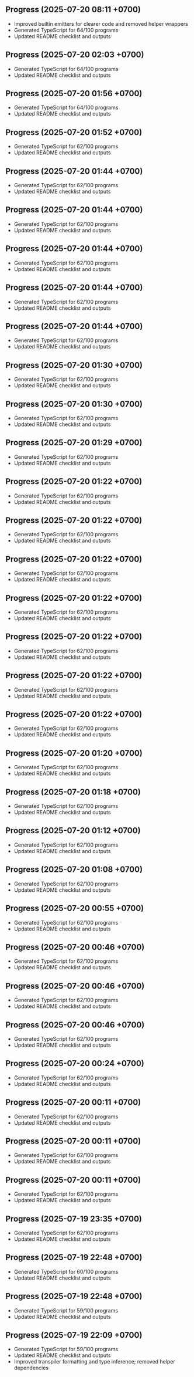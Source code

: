 ## Progress (2025-07-20 08:11 +0700)
- Improved builtin emitters for clearer code and removed helper wrappers
- Generated TypeScript for 64/100 programs
- Updated README checklist and outputs

## Progress (2025-07-20 02:03 +0700)
- Generated TypeScript for 64/100 programs
- Updated README checklist and outputs

## Progress (2025-07-20 01:56 +0700)
- Generated TypeScript for 64/100 programs
- Updated README checklist and outputs

## Progress (2025-07-20 01:52 +0700)
- Generated TypeScript for 62/100 programs
- Updated README checklist and outputs

## Progress (2025-07-20 01:44 +0700)
- Generated TypeScript for 62/100 programs
- Updated README checklist and outputs

## Progress (2025-07-20 01:44 +0700)
- Generated TypeScript for 62/100 programs
- Updated README checklist and outputs

## Progress (2025-07-20 01:44 +0700)
- Generated TypeScript for 62/100 programs
- Updated README checklist and outputs

## Progress (2025-07-20 01:44 +0700)
- Generated TypeScript for 62/100 programs
- Updated README checklist and outputs

## Progress (2025-07-20 01:44 +0700)
- Generated TypeScript for 62/100 programs
- Updated README checklist and outputs

## Progress (2025-07-20 01:30 +0700)
- Generated TypeScript for 62/100 programs
- Updated README checklist and outputs

## Progress (2025-07-20 01:30 +0700)
- Generated TypeScript for 62/100 programs
- Updated README checklist and outputs

## Progress (2025-07-20 01:29 +0700)
- Generated TypeScript for 62/100 programs
- Updated README checklist and outputs

## Progress (2025-07-20 01:22 +0700)
- Generated TypeScript for 62/100 programs
- Updated README checklist and outputs

## Progress (2025-07-20 01:22 +0700)
- Generated TypeScript for 62/100 programs
- Updated README checklist and outputs

## Progress (2025-07-20 01:22 +0700)
- Generated TypeScript for 62/100 programs
- Updated README checklist and outputs

## Progress (2025-07-20 01:22 +0700)
- Generated TypeScript for 62/100 programs
- Updated README checklist and outputs

## Progress (2025-07-20 01:22 +0700)
- Generated TypeScript for 62/100 programs
- Updated README checklist and outputs

## Progress (2025-07-20 01:22 +0700)
- Generated TypeScript for 62/100 programs
- Updated README checklist and outputs

## Progress (2025-07-20 01:22 +0700)
- Generated TypeScript for 62/100 programs
- Updated README checklist and outputs

## Progress (2025-07-20 01:20 +0700)
- Generated TypeScript for 62/100 programs
- Updated README checklist and outputs

## Progress (2025-07-20 01:18 +0700)
- Generated TypeScript for 62/100 programs
- Updated README checklist and outputs

## Progress (2025-07-20 01:12 +0700)
- Generated TypeScript for 62/100 programs
- Updated README checklist and outputs

## Progress (2025-07-20 01:08 +0700)
- Generated TypeScript for 62/100 programs
- Updated README checklist and outputs

## Progress (2025-07-20 00:55 +0700)
- Generated TypeScript for 62/100 programs
- Updated README checklist and outputs

## Progress (2025-07-20 00:46 +0700)
- Generated TypeScript for 62/100 programs
- Updated README checklist and outputs

## Progress (2025-07-20 00:46 +0700)
- Generated TypeScript for 62/100 programs
- Updated README checklist and outputs

## Progress (2025-07-20 00:46 +0700)
- Generated TypeScript for 62/100 programs
- Updated README checklist and outputs

## Progress (2025-07-20 00:24 +0700)
- Generated TypeScript for 62/100 programs
- Updated README checklist and outputs

## Progress (2025-07-20 00:11 +0700)
- Generated TypeScript for 62/100 programs
- Updated README checklist and outputs

## Progress (2025-07-20 00:11 +0700)
- Generated TypeScript for 62/100 programs
- Updated README checklist and outputs

## Progress (2025-07-20 00:11 +0700)
- Generated TypeScript for 62/100 programs
- Updated README checklist and outputs

## Progress (2025-07-19 23:35 +0700)
- Generated TypeScript for 62/100 programs
- Updated README checklist and outputs

## Progress (2025-07-19 22:48 +0700)
- Generated TypeScript for 60/100 programs
- Updated README checklist and outputs

## Progress (2025-07-19 22:48 +0700)
- Generated TypeScript for 59/100 programs
- Updated README checklist and outputs

## Progress (2025-07-19 22:09 +0700)
- Generated TypeScript for 59/100 programs
- Updated README checklist and outputs
- Improved transpiler formatting and type inference; removed helper dependencies
